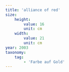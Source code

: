 ```yaml
---
title: 'alliance of red'
size:
    height:
        value: 16
        unit: cm
    width:
        value: 21
        unit: cm
year: 2003
taxonomy:
    tag:
        - 'Farbe auf Gold'
---
```

